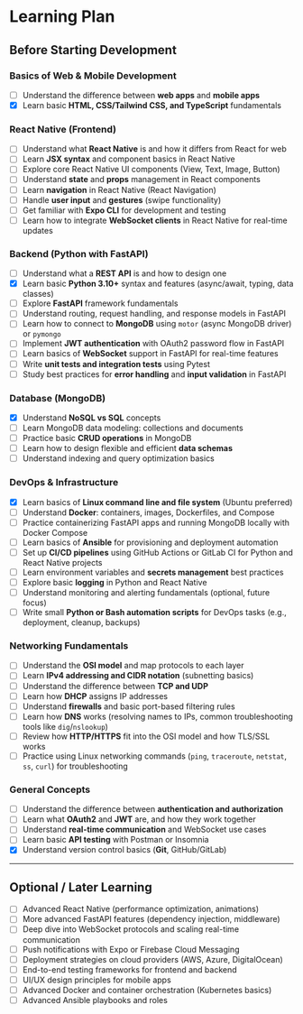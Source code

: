 # Learning Plan

## Before Starting Development

### Basics of Web & Mobile Development
- [ ] Understand the difference between **web apps** and **mobile apps**  
- [x] Learn basic **HTML, CSS/Tailwind CSS, and TypeScript** fundamentals  

### React Native (Frontend)
- [ ] Understand what **React Native** is and how it differs from React for web  
- [ ] Learn **JSX syntax** and component basics in React Native  
- [ ] Explore core React Native UI components (View, Text, Image, Button)  
- [ ] Understand **state** and **props** management in React components  
- [ ] Learn **navigation** in React Native (React Navigation)  
- [ ] Handle **user input** and **gestures** (swipe functionality)  
- [ ] Get familiar with **Expo CLI** for development and testing  
- [ ] Learn how to integrate **WebSocket clients** in React Native for real-time updates  

### Backend (Python with FastAPI)
- [ ] Understand what a **REST API** is and how to design one  
- [x] Learn basic **Python 3.10+** syntax and features (async/await, typing, data classes)  
- [ ] Explore **FastAPI** framework fundamentals  
- [ ] Understand routing, request handling, and response models in FastAPI  
- [ ] Learn how to connect to **MongoDB** using `motor` (async MongoDB driver) or `pymongo`  
- [ ] Implement **JWT authentication** with OAuth2 password flow in FastAPI  
- [ ] Learn basics of **WebSocket** support in FastAPI for real-time features  
- [ ] Write **unit tests and integration tests** using Pytest  
- [ ] Study best practices for **error handling** and **input validation** in FastAPI  

### Database (MongoDB)
- [x] Understand **NoSQL vs SQL** concepts  
- [ ] Learn MongoDB data modeling: collections and documents  
- [ ] Practice basic **CRUD operations** in MongoDB  
- [ ] Learn how to design flexible and efficient **data schemas**  
- [ ] Understand indexing and query optimization basics  

### DevOps & Infrastructure
- [x] Learn basics of **Linux command line and file system** (Ubuntu preferred)  
- [ ] Understand **Docker**: containers, images, Dockerfiles, and Compose  
- [ ] Practice containerizing FastAPI apps and running MongoDB locally with Docker Compose  
- [ ] Learn basics of **Ansible** for provisioning and deployment automation  
- [ ] Set up **CI/CD pipelines** using GitHub Actions or GitLab CI for Python and React Native projects  
- [ ] Learn environment variables and **secrets management** best practices  
- [ ] Explore basic **logging** in Python and React Native  
- [ ] Understand monitoring and alerting fundamentals (optional, future focus)  
- [ ] Write small **Python or Bash automation scripts** for DevOps tasks (e.g., deployment, cleanup, backups)  

### Networking Fundamentals
- [ ] Understand the **OSI model** and map protocols to each layer  
- [ ] Learn **IPv4 addressing and CIDR notation** (subnetting basics)  
- [ ] Understand the difference between **TCP and UDP**  
- [ ] Learn how **DHCP** assigns IP addresses  
- [ ] Understand **firewalls** and basic port-based filtering rules  
- [ ] Learn how **DNS** works (resolving names to IPs, common troubleshooting tools like `dig`/`nslookup`)  
- [ ] Review how **HTTP/HTTPS** fit into the OSI model and how TLS/SSL works  
- [ ] Practice using Linux networking commands (`ping`, `traceroute`, `netstat`, `ss`, `curl`) for troubleshooting  

### General Concepts
- [ ] Understand the difference between **authentication and authorization**  
- [ ] Learn what **OAuth2** and **JWT** are, and how they work together  
- [ ] Understand **real-time communication** and WebSocket use cases  
- [ ] Learn basic **API testing** with Postman or Insomnia  
- [x] Understand version control basics (**Git**, GitHub/GitLab)  

---

## Optional / Later Learning
- [ ] Advanced React Native (performance optimization, animations)  
- [ ] More advanced FastAPI features (dependency injection, middleware)  
- [ ] Deep dive into WebSocket protocols and scaling real-time communication  
- [ ] Push notifications with Expo or Firebase Cloud Messaging  
- [ ] Deployment strategies on cloud providers (AWS, Azure, DigitalOcean)  
- [ ] End-to-end testing frameworks for frontend and backend  
- [ ] UI/UX design principles for mobile apps  
- [ ] Advanced Docker and container orchestration (Kubernetes basics)  
- [ ] Advanced Ansible playbooks and roles  
